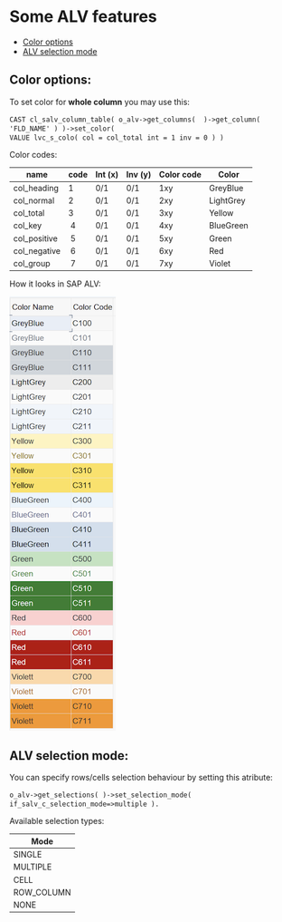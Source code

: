 # Some ALV features

- [Color options](ALV_Other_attr.md#Color%20options)
- [ALV selection mode](ALV_Other_attr.md#ALV%20selection%20mode)


## Color options: 
To set color for **whole column** you may use this:
  ``` abap
  CAST cl_salv_column_table( o_alv->get_columns(  )->get_column( 'FLD_NAME' ) )->set_color( 
  VALUE lvc_s_colo( col = col_total int = 1 inv = 0 ) )
  ```

Color codes:

| name | code | Int (x) | Inv (y) | Color code | Color |
|----|----|----|----|----|----|
| col_heading | 1 | 0/1 | 0/1 | 1xy | GreyBlue  |
| col_normal  | 2 | 0/1 | 0/1 | 2xy | LightGrey |
| col_total   | 3 | 0/1 | 0/1 | 3xy | Yellow    |
| col_key     | 4 | 0/1 | 0/1 | 4xy | BlueGreen |
| col_positive| 5 | 0/1 | 0/1 | 5xy | Green     |
| col_negative| 6 | 0/1 | 0/1 | 6xy | Red       |
| col_group   | 7 | 0/1 | 0/1 | 7xy | Violet    |

How it looks in SAP ALV:

![ALV Colors](IMGs/IMG_ALC_Colors.png)


## ALV selection mode:
You can specify rows/cells selection behaviour by setting this atribute: 
``` abap
o_alv->get_selections( )->set_selection_mode( if_salv_c_selection_mode=>multiple ).
```

Available selection types:

|  Mode  | 
| -| 
|  SINGLE |  
|  MULTIPLE |  
|  CELL |  
|  ROW_COLUMN |  
|  NONE |  